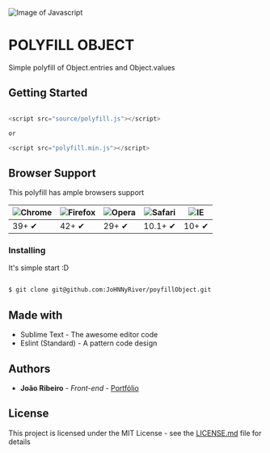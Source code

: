 ![Image of Javascript](https://www.rekings.com/wp-content/uploads/js.png)

# POLYFILL OBJECT

Simple polyfill of Object.entries and Object.values

## Getting Started

```javascript

<script src="source/polyfill.js"></script>

or

<script src="polyfill.min.js"></script>

```
## Browser Support

This polyfill has ample browsers support

![Chrome](https://cloud.githubusercontent.com/assets/398893/3528328/23bc7bc4-078e-11e4-8752-ba2809bf5cce.png) | ![Firefox](https://cloud.githubusercontent.com/assets/398893/3528329/26283ab0-078e-11e4-84d4-db2cf1009953.png) | ![Opera](https://cloud.githubusercontent.com/assets/398893/3528330/27ec9fa8-078e-11e4-95cb-709fd11dac16.png) | ![Safari](https://cloud.githubusercontent.com/assets/398893/3528331/29df8618-078e-11e4-8e3e-ed8ac738693f.png) | ![IE](https://cloud.githubusercontent.com/assets/398893/3528325/20373e76-078e-11e4-8e3a-1cb86cf506f0.png) |
--- | --- | --- | --- | --- |
39+ ✔ | 42+ ✔ | 29+ ✔ | 10.1+ ✔ | 10+ ✔ |

### Installing

It's simple start :D

```sh

$ git clone git@github.com:JoHNNyRiver/poyfillObject.git

```

## Made with

* Sublime Text - The awesome editor code
* Eslint (Standard) - A pattern code design

## Authors

* **João Ribeiro** - *Front-end* - [Portfólio](https://johnnyriver.github.io/portfolio/)

## License

This project is licensed under the MIT License - see the [LICENSE.md](LICENSE.md) file for details
